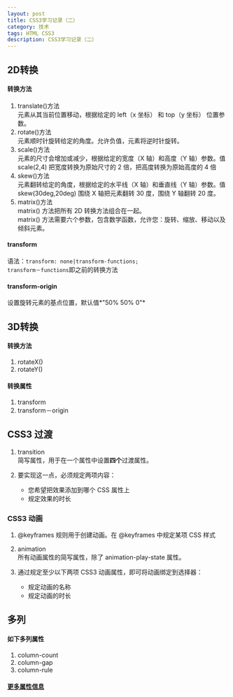 ```yaml
---
layout: post
title: CSS3学习记录（二）
category: 技术
tags: HTML CSS3 
description: CSS3学习记录（二）
---
```


## 2D转换

#### 转换方法
1. translate()方法  
	元素从其当前位置移动，根据给定的 left（x 坐标） 和 top（y 坐标） 位置参数。
2. rotate()方法  
元素顺时针旋转给定的角度。允许负值，元素将逆时针旋转。
3. scale()方法  
元素的尺寸会增加或减少，根据给定的宽度（X 轴）和高度（Y 轴）参数。值 scale(2,4) 把宽度转换为原始尺寸的 2 倍，把高度转换为原始高度的 4 倍
4. skew()方法  
元素翻转给定的角度，根据给定的水平线（X 轴）和垂直线（Y 轴）参数。值 skew(30deg,20deg) 围绕 X 轴把元素翻转 30 度，围绕 Y 轴翻转 20 度。
5. matrix()方法  
matrix() 方法把所有 2D 转换方法组合在一起。  
matrix() 方法需要六个参数，包含数学函数，允许您：旋转、缩放、移动以及倾斜元素。

#### transform
语法：`transform: none|transform-functions;`  
`transform－functions`即之前的转换方法

#### transform-origin  
设置旋转元素的基点位置，默认值*"50% 50% 0"*

## 3D转换

#### 转换方法
1. rotateX()
2. rotateY()

#### 转换属性
1. transform
2. transform－origin

## CSS3 过渡
1. transition  
简写属性，用于在一个属性中设置**四个**过渡属性。

2. 要实现这一点，必须规定两项内容：
	- 您希望把效果添加到哪个 CSS 属性上
	- 规定效果的时长

### CSS3 动画
1. @keyframes 规则用于创建动画。在 @keyframes 中规定某项 CSS 样式
2. animation  
所有动画属性的简写属性，除了 animation-play-state 属性。

2. 通过规定至少以下两项 CSS3 动画属性，即可将动画绑定到选择器：  
	- 规定动画的名称
	- 规定动画的时长
	
## 多列
#### 如下多列属性
1. column-count
2. column-gap
3. column-rule

#### [更多属性信息](http://www.w3school.com.cn/css3/css3_multiple_columns.asp)
